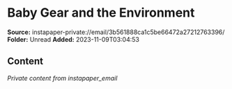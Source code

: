 # Baby Gear and the Environment

**Source:** instapaper-private://email/3b561888ca1c5be66472a27212763396/
**Folder:** Unread
**Added:** 2023-11-09T03:04:53




## Content
*Private content from instapaper_email*
